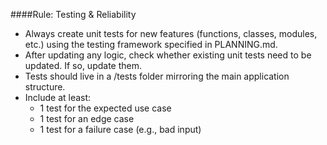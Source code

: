 ####Rule: Testing & Reliability
  - Always create unit tests for new features (functions, classes, modules, etc.) using the testing framework specified in PLANNING.md.
  - After updating any logic, check whether existing unit tests need to be updated. If so, update them.
  - Tests should live in a /tests folder mirroring the main application structure.
  - Include at least:
    - 1 test for the expected use case
    - 1 test for an edge case
    - 1 test for a failure case (e.g., bad input)